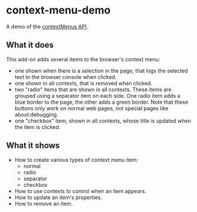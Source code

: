 # context-menu-demo

A demo of the [contextMenus API](https://developer.mozilla.org/en-US/Add-ons/WebExtensions/API/contextMenus/).

## What it does

This add-on adds several items to the browser's context menu:

* one shown when there is a selection in the page, that logs the selected text
to the browser console when clicked.
* one shown in all contexts, that is removed when clicked.
* two "radio" items that are shown in all contexts.
These items are grouped using a separator item on each side.
One radio item adds a blue border to the page, the other adds a green border.
Note that these buttons only work on normal web pages, not special pages
like about:debugging.
* one "checkbox" item, shown in all contexts, whose title is updated when the
item is clicked.

## What it shows

* How to create various types of context menu item:
  * normal
  * radio
  * separator
  * checkbox
* How to use contexts to control when an item appears.
* How to update an item's properties.
* How to remove an item.
